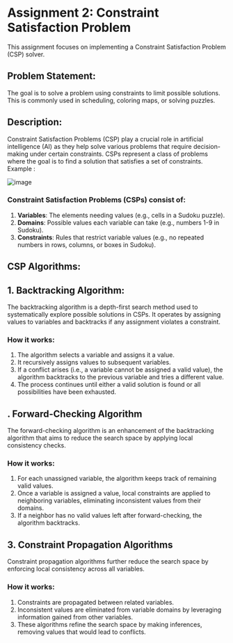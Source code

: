 # Assignment 2: Constraint Satisfaction Problem
  This assignment focuses on implementing a Constraint Satisfaction Problem (CSP) solver.

## Problem Statement: 
The goal is to solve a problem using constraints to limit possible solutions. This is commonly used in scheduling, coloring maps, or solving puzzles.

## Description:
Constraint Satisfaction Problems (CSP) play a crucial role in artificial intelligence (AI) as they help solve various problems that require decision-making 
under certain constraints. CSPs represent a class of problems where the goal is to find a solution that satisfies a set of constraints.
Example :

![image](https://github.com/user-attachments/assets/04ccb815-6765-4416-a1d0-de22ebf6aa6b)


### Constraint Satisfaction Problems (CSPs) consist of:

1. **Variables**: The elements needing values (e.g., cells in a Sudoku puzzle).
2. **Domains**: Possible values each variable can take (e.g., numbers 1-9 in Sudoku).
3. **Constraints**: Rules that restrict variable values (e.g., no repeated numbers in rows, columns, or boxes in Sudoku).

## CSP Algorithms: 
## 1. Backtracking Algorithm:
The backtracking algorithm is a depth-first search method used to systematically explore possible solutions in CSPs. It operates by assigning values to variables and backtracks if any assignment violates a constraint.

### How it works:

1. The algorithm selects a variable and assigns it a value.
2. It recursively assigns values to subsequent variables.
3. If a conflict arises (i.e., a variable cannot be assigned a valid value), the algorithm backtracks to the previous variable and tries a different value.
4. The process continues until either a valid solution is found or all possibilities have been exhausted.

## . Forward-Checking Algorithm
The forward-checking algorithm is an enhancement of the backtracking algorithm that aims to reduce the search space by applying local consistency checks.

### How it works:

1. For each unassigned variable, the algorithm keeps track of remaining valid values.
2. Once a variable is assigned a value, local constraints are applied to neighboring variables, eliminating inconsistent values from their domains.
3. If a neighbor has no valid values left after forward-checking, the algorithm backtracks.

## 3. Constraint Propagation Algorithms
Constraint propagation algorithms further reduce the search space by enforcing local consistency across all variables.

### How it works:

1. Constraints are propagated between related variables.
2. Inconsistent values are eliminated from variable domains by leveraging information gained from other variables.
3. These algorithms refine the search space by making inferences, removing values that would lead to conflicts.


